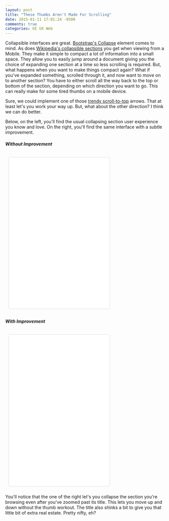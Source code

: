 ```yaml
---
layout: post
title: "These Thumbs Aren't Made For Scrolling"
date: 2015-01-11 17:01:24 -0500
comments: true
categories: UI UX Web 
---
```


Collapsible interfaces are great. [Bootstrap's Collapse](http://getbootstrap.com/javascript/#collapse) element comes to mind. As does [Wikipedia's collapsible sections](http://en.m.wikipedia.org/wiki/Mobile_phone) you get when viewing from a Mobile. They make it simple to compact a lot of information into a small space. They allow you to easily jump around a document giving you the choice of expanding one section at a time so less scrolling is required. But, what happens when you want to make things compact again? What if you've expanded something, scrolled through it, and now want to move on to another section? You have to either scroll all the way back to the top or bottom of the section, depending on which direction you want to go. This can really make for some tired thumbs on a mobile device.

Sure, we could implement one of those [trendy scroll-to-top](http://davidwalsh.name/demo/top-of-page-jquery.php) arrows. That at least let's you work your way up. But, what about the other direction? I think we can do better.

Below, on the left, you'll find the usual collapsing section user experience you know and love. On the right, you'll find the same interface with a subtle improvement.


<div class="clearfix">
  <div class="sm-col sm-col-6">
  <h5>Without Improvement</h5>
  <iframe style="border: 1px solid #ddd;border-radius: 4px;margin: 10px;"  height="480" width="320" src="/collapse_demo_before.html" seamless>
  <p>Your browser sucks.</p>
  </iframe>
  </div>
  <div class="sm-col sm-col-6">
    <h5>With Improvement</h5>
    <iframe style="border: 1px solid #ddd;border-radius: 4px;margin: 10px;"  height="480" width="320" src="/collapse_demo_after.html" seamless>
    <p>Your browser sucks.</p>
    </iframe>
  </div>
</div>

You'll notice that the one of the right let's you collapse the section you're browsing even after you've zoomed past its title. This lets you move up and down without the thumb workout. The title also shinks a bit to give you that little bit of extra real estate. Pretty nifty, eh?
